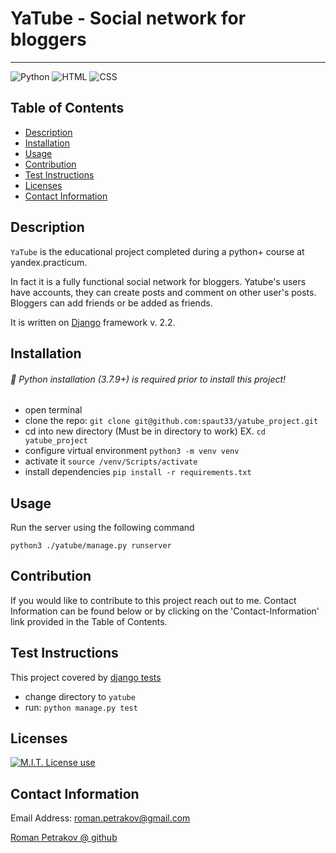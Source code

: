 # YaTube - Social network for bloggers

---
<img alt="Python" src="https://img.shields.io/badge/Python-75%25-blue?style=flat&logo=python"> <img alt="HTML" src="https://img.shields.io/badge/HTML-20%25-red?style=flat&logo=html5"> <img alt="CSS" src="https://img.shields.io/badge/CSS-5%25-white?style=flat&logo=css3">

## Table of Contents

- [Description](#description)
- [Installation](#installation)
- [Usage](#usage)
- [Contribution](#contribution)
- [Test Instructions](#test-instructions)
- [Licenses](#licenses)
- [Contact Information](#contact-information)

## Description

`YaTube` is the educational project completed during a python+ course at yandex.practicum.  

In fact it is a fully functional social network for bloggers. Yatube's users have accounts, they
can create posts and comment on other user's posts. Bloggers can add friends or be added as friends.

It is written on <a href="https://github.com/django/django">Django</a> framework v. 2.2.

## Installation

###### 📣 Python installation (3.7.9+) is required prior to install this project!

- open terminal
- clone the repo: `git clone git@github.com:spaut33/yatube_project.git`
- cd into new directory (Must be in directory to work) EX. `cd yatube_project`
- configure virtual environment `python3 -m venv venv`
- activate it `source /venv/Scripts/activate`
- install dependencies `pip install -r requirements.txt`

## Usage

Run the server using the following command

```python3 ./yatube/manage.py runserver```

## Contribution

If you would like to contribute to this project reach out to me. Contact Information can be found below or by clicking on the 'Contact-Information' link provided in the Table of Contents.

## Test Instructions

This project covered by <a href="https://docs.djangoproject.com/en/2.2/topics/testing/overview/#running-tests">django tests</a> 

- change directory to `yatube`
- run: `python manage.py test`

## Licenses

<a href="https://img.shields.io/badge/License-MIT-brightgreen?style=flat"><img alt="M.I.T. License use" src="https://img.shields.io/badge/License-MIT-brightgreen"></a>

## Contact Information

Email Address: roman.petrakov@gmail.com

[Roman Petrakov @ github](https://github.com/spaut33)